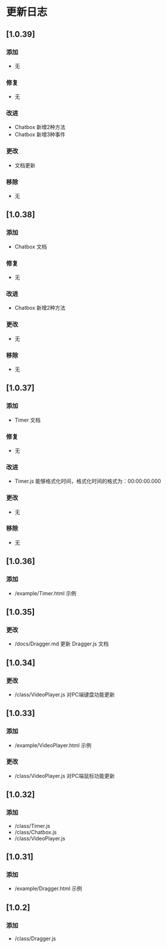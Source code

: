 # 更新日志

## [1.0.39]

### 添加
- 无

### 修复
- 无

### 改进
- Chatbox 新增2种方法
- Chatbox 新增3种事件

### 更改
- 文档更新

### 移除
- 无

## [1.0.38]

### 添加
- Chatbox 文档

### 修复
- 无

### 改进
- Chatbox 新增2种方法

### 更改
- 无

### 移除
- 无

## [1.0.37]

### 添加
- Timer 文档

### 修复
- 无

### 改进
- Timer.js 能够格式化时间，格式化时间的格式为：00:00:00.000

### 更改
- 无

### 移除
- 无

## [1.0.36]

### 添加
- /example/Timer.html 示例

## [1.0.35]

### 更改
- /docs/Dragger.md 更新 Dragger.js 文档

## [1.0.34]

### 更改
- /class/VideoPlayer.js 对PC端键盘功能更新

## [1.0.33]

### 添加
- /example/VideoPlayer.html 示例

### 更改
- /class/VideoPlayer.js 对PC端鼠标功能更新

## [1.0.32]

### 添加
- /class/Timer.js
- /class/Chatbox.js
- /class/VideoPlayer.js

## [1.0.31]

### 添加
- /example/Dragger.html 示例

## [1.0.2]

### 添加
- /class/Dragger.js